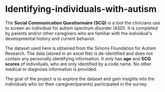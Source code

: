 # Identifying-individuals-with-autism

The **Social Communication Questionnaire (SCQ)** is a tool the clinicians use to screen an individual for autism spectrum disorder (ASD). It is completed by parents and/or other caregivers who are familiar with the individual's developmental history and current behavior.

The dataset used here is obtained from the Simons Foundation for Autism Research. The data (stored in an excel file) is de-identified and does not contain any personally identifying information. It only has **age** and **SCQ scores** of individuals, who are only identified by a code name. No other medical or diagnosis information is provided.

The goal of the project is to explore the dataset and gain insights into the individuals who (or their caregiver/parents) participated in the survey.
